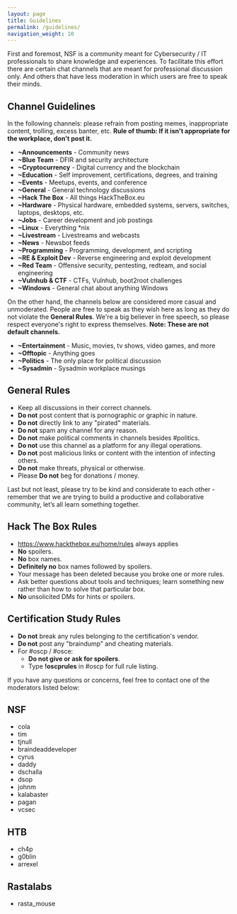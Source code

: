 ```yaml
---
layout: page
title: Guidelines
permalink: /guidelines/
navigation_weight: 10
---
```


First and foremost, NSF is a community meant for Cybersecurity / IT professionals to share knowledge and experiences. To facilitate this effort there are certain chat channels that are meant for professional discussion only. And others that have less moderation in which users are free to speak their minds.


## Channel Guidelines
In the following channels: please refrain from posting memes, inappropriate content, trolling, excess banter, etc.
**Rule of thumb: If it isn't appropriate for the workplace, don't post it.**

* **~Announcements** - Community news
* **~Blue Team** - DFIR and security architecture
* **~Cryptocurrency** - Digital currency and the blockchain
* **~Education** - Self improvement, certifications, degrees, and training
* **~Events** - Meetups, events, and conference
* **~General** - General technology discussions 
* **~Hack The Box** - All things HackTheBox.eu
* **~Hardware** - Physical hardware, embedded systems, servers, switches, laptops, desktops, etc. 
* **~Jobs** - Career development and job postings
* **~Linux** - Everything *nix
* **~Livestream** - Livestreams and webcasts
* **~News** - Newsbot feeds 
* **~Programming** - Programming, development, and scripting
* **~RE & Exploit Dev** - Reverse engineering and exploit development
* **~Red Team** - Offensive security, pentesting, redteam, and social engineering
* **~Vulnhub & CTF** -  CTFs, Vulnhub, boot2root challenges
* **~Windows** - General chat about anything Windows

On the other hand, the channels below are considered more casual and unmoderated. People are free to speak as they wish here as long as they do not violate the **General Rules**. We're a big believer in free speech, so please respect everyone's right to express themselves. **Note: These are not default channels.**

* **~Entertainment** - Music, movies, tv shows, video games, and more
* **~Offtopic** - Anything goes
* **~Politics** - The only place for political discussion
* **~Sysadmin** - Sysadmin workplace musings

## General Rules
* Keep all discussions in their correct channels.
* **Do not** post content that is pornographic or graphic in nature.
* **Do not** directly link to any "pirated" materials.
* **Do not** spam any channel for any reason.
* **Do not** make political comments in channels besides #politics.
* **Do not** use this channel as a platform for any illegal operations.
* **Do not** post malicious links or content with the intention of infecting others.
* **Do not** make threats, physical or otherwise.
* Please **Do not** beg for donations / money.

Last but not least, please try to be kind and considerate to each other - remember that we are trying to build a productive and collaborative community, let’s all learn something together.

## Hack The Box Rules
* https://www.hackthebox.eu/home/rules always applies 
* **No** spoilers.
* **No** box names.
* **Definitely no** box names followed by spoilers.
* Your message has been deleted because you broke one or more rules. 
* Ask better questions about tools and techniques; learn something new rather than how to solve that particular box.
* **No** unsolicited DMs for hints or spoilers.

## Certification Study Rules
* **Do not** break any rules belonging to the certification's vendor.
* **Do not** post any "braindump" and cheating materials.
* For #oscp / #osce:
    * **Do not give or ask for spoilers**.
    * Type **!oscprules** in #oscp for full rule listing.

If you have any questions or concerns, feel free to contact one of the moderators listed below:
## NSF
* cola
* tim
* tjnull
* braindeaddeveloper
* cyrus
* daddy
* dschalla
* dsop
* johnm
* kalabaster
* pagan
* vcsec

## HTB
* ch4p
* g0blin
* arrexel

## Rastalabs
* rasta_mouse
